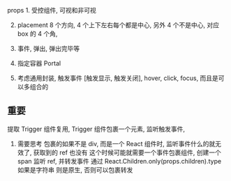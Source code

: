 props 1. 受控组件, 可视和非可视

2. placement 8 个方向, 4 个上下左右每个都是中心, 另外 4 个不是中心, 对应 box 的 4 个角,

3. 事件, 弹出, 弹出完毕等

4. 指定容器 Portal

5. 考虑通用封装, 触发事件 [触发显示, 触发关闭], hover, click, focus, 而且是可以多组合的

## 重要

提取 Trigger 组件复用, Trigger 组件包裹一个元素, 监听触发事件,

1. 需要思考 包裹的如果不是 div, 而是一个 React 组件时, 监听事件什么的就无效了, 获取到的 ref 也没有
   这个时候可能就需要一个事件包裹组件, 创建一个 span 监听 ref, 并转发事件
   通过 React.Children.only(props.children).type 如果是字符串 则是原生, 否则可以包裹转发
